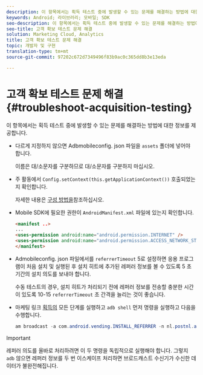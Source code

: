 ```yaml
---
description: 이 항목에서는 획득 테스트 중에 발생할 수 있는 문제를 해결하는 방법에 대한 정보를 제공합니다.
keywords: Android; 라이브러리; 모바일; SDK
seo-description: 이 항목에서는 획득 테스트 중에 발생할 수 있는 문제를 해결하는 방법에 대한 정보를 제공합니다.
seo-title: 고객 확보 테스트 문제 해결
solution: Marketing Cloud, Analytics
title: 고객 확보 테스트 문제 해결
topic: 개발자 및 구현
translation-type: tm+mt
source-git-commit: 97202c672d7349496f83b9ac0c365dd8b3e13eda

---
```



# 고객 확보 테스트 문제 해결 {#troubleshoot-acquisition-testing}

이 항목에서는 획득 테스트 중에 발생할 수 있는 문제를 해결하는 방법에 대한 정보를 제공합니다.

* 다르게 지정하지 않으면 Adbmobileconfig. json 파일을 `assets` 폴더에 넣어야 합니다.

   이름은 대/소문자를 구분하므로 대/소문자를 구분하지 마십시오.

* 주 활동에서 `Config.setContext(this.getApplicationContext())` 호출되었는지 확인합니다.

   자세한 내용은 [구성 방법을](https://docs.adobe.com/content/help/en/mobile-services/android/configuration-android/methods.html)참조하십시오.

* Mobile SDK에 필요한 권한이 `AndroidManifest.xml` 파일에 있는지 확인합니다.

   ```html
   <manifest ..>
   ... 
   <uses-permission android:name="android.permission.INTERNET" />
   <uses-permission android:name="android.permission.ACCESS_NETWORK_STATE" />
   </manifest>
   ```

* Admobileconfig. json 파일에서를 `referrerTimeout` 5로 설정하면 응용 프로그램이 처음 설치 및 실행된 후 설치 히트에 추가된 레퍼러 정보를 볼 수 있도록 5 초 기간의 설치 의도를 보내야 합니다.

   수동 테스트의 경우, 설치 히트가 처리되기 전에 레퍼러 정보를 전송할 충분한 시간이 있도록 10-15 `referrerTimeout` 초 간격을 늘리는 것이 좋습니다.

* 마케팅 링크 [획득의](https://docs.adobe.com/content/help/en/mobile-services/android/acquisition-android/t-testing-marketing-link-acquisition.html) 모든 단계를 실행하고 `adb shell` 먼저 명령을 실행하고 다음을 수행합니다.

   ```java
   am broadcast -a com.android.vending.INSTALL_REFERRER -n nl.postnl.app/.tracking.AdobeAcquisitionLinkBroadcastReceiver --es "referrer" "utm_source=adb_acq_v3&utm_campaign=adb_acq_v3&utm_content=<the newly generated id at step #7>"
   ```

>[!IMPORTANT]
>
>레퍼러 의도를 올바로 처리하려면 이 두 명령을 독립적으로 실행해야 합니다. 그렇지 `adb` 않으면 레퍼러 정보를 두 번 이스케이프 처리하면 브로드캐스트 수신기가 수신한 데이터가 불완전해집니다.

